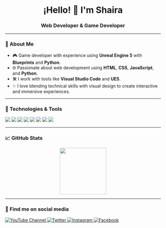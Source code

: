 <!-- Portada llamativa -->
<h1 align="center">¡Hello! 👋 I'm Shaira</h1>
<h3 align="center">Web Developer & Game Developer</h3>

---

### 🧠 About Me

- 🎮 Game developer with experience using **Unreal Engine 5** with **Blueprints** and **Python**.
- 🌐 Passionate about web development using **HTML**, **CSS**, **JavaScript**, and **Python**.
- 🛠 I work with tools like **Visual Studio Code** and **UE5**.
- ✨ I love blending technical skills with visual design to create interactive and immersive experiences.

---

### 🔧 Technologies & Tools
<p align="left">
  <img src="https://img.shields.io/badge/HTML5-E34F26?style=flat&logo=html5&logoColor=white"/>
  <img src="https://img.shields.io/badge/CSS3-1572B6?style=flat&logo=css3&logoColor=white"/>
  <img src="https://img.shields.io/badge/JavaScript-F7DF1E?style=flat&logo=javascript&logoColor=black"/>
  <img src="https://img.shields.io/badge/Python-3776AB?style=flat&logo=python&logoColor=white"/>
  <img src="https://img.shields.io/badge/Blueprints-0A1128?style=flat&logo=unrealengine&logoColor=white"/>
  <img src="https://img.shields.io/badge/Unreal%20Engine-313131?style=flat&logo=unrealengine&logoColor=white"/>
  <img src="https://img.shields.io/badge/VS%20Code-007ACC?style=flat&logo=visual-studio-code&logoColor=white"/>
  <img src="https://img.shields.io/badge/Blender-F5792A?style=flat&logo=blender&logoColor=white"/>
</p>

---

### 📈 GitHub Stats

<p align="center">
  <img src="https://github-readme-stats.vercel.app/api?username=Pixmarie17&show_icons=true&theme=radical" height="150"/>
</p>

---

### 📲 Find me on social media

<p align="left">
  <a href="https://www.youtube.com/@p3dev722/videos" target="_blank">
    <img src="https://img.shields.io/badge/YouTube-FF0000?style=flat&logo=youtube&logoColor=white" alt="YouTube Channel"/>
  </a>
  <a href="https://x.com/pixcraft_15" target="_blank">
    <img src="https://img.shields.io/badge/Twitter-1DA1F2?style=flat&logo=twitter&logoColor=white" alt="Twitter"/>
  </a>
  <a href="https://www.instagram.com/pixcraft15/" target="_blank">
    <img src="https://img.shields.io/badge/Instagram-E4405F?style=flat&logo=instagram&logoColor=white" alt="Instagram"/>
  </a>
  <a href="https://www.facebook.com/p3dev?view_public_for=102015581551316" target="_blank">
    <img src="https://img.shields.io/badge/Facebook-1877F2?style=flat&logo=facebook&logoColor=whit" alt="Facebook"/>
  </a>
</p>
